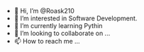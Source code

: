 - 👋 Hi, I’m @Roask210
- 👀 I’m interested in Software Development.
- 🌱 I’m currently learning Pythin
- 💞️ I’m looking to collaborate on ...
- 📫 How to reach me ...

<!---
Roask210/Roask210 is a ✨ special ✨ repository because its `README.md` (this file) appears on your GitHub profile.
You can click the Preview link to take a look at your changes.
--->
